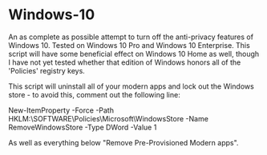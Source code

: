 # Windows-10

An as complete as possible attempt to turn off the anti-privacy features of Windows 10. Tested on Windows 10 Pro and Windows 10 Enterprise. This script will have some beneficial effect on Windows 10 Home as well, though I have not yet tested whether that edition of Windows honors all of the 'Policies' registry keys.

This script will uninstall all of your modern apps and lock out the Windows store - to avoid this, comment out the following line: 

New-ItemProperty -Force -Path HKLM:\SOFTWARE\Policies\Microsoft\WindowsStore -Name RemoveWindowsStore -Type DWord -Value 1

As well as everything below "Remove Pre-Provisioned Modern apps".
